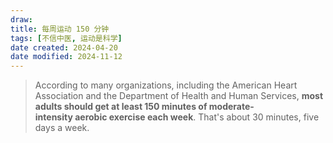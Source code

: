 ```yaml
---
draw:
title: 每周运动 150 分钟
tags: [不信中医, 运动是科学]
date created: 2024-04-20
date modified: 2024-11-12
---
```


> According to many organizations, including the American Heart Association and the Department of Health and Human Services, **most adults should get at least 150 minutes of moderate-intensity aerobic exercise each week**. That's about 30 minutes, five days a week.

<!-- more -->

